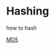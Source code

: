 # Hashing

how to hash

[MD5](Hashing%20a4981ba66b9444bbbedcf759b5f5d7d4/MD5%20363932cb58784e73847b21e4bc3b2422.md)